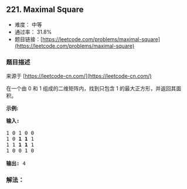 ## 221. Maximal Square

- 难度： 中等
- 通过率： 31.8%
- 题目链接：[https://leetcode.com/problems/maximal-square](https://leetcode.com/problems/maximal-square)


### 题目描述

来源于 [https://leetcode-cn.com/](https://leetcode-cn.com/)

<p>在一个由 0 和 1 组成的二维矩阵内，找到只包含 1 的最大正方形，并返回其面积。</p>

<p><strong>示例:</strong></p>

<pre><strong>输入: 
</strong>
1 0 1 0 0
1 0 <strong>1 1</strong> 1
1 1 <strong>1 1 </strong>1
1 0 0 1 0

<strong>输出: </strong>4</pre>


### 解法：